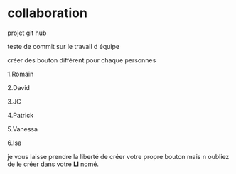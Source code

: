 # collaboration



projet git hub

teste de commit sur le travail d équipe


créer des bouton différent pour chaque personnes

1.Romain

2.David

3.JC

4.Patrick

5.Vanessa

6.Isa



je vous laisse  prendre la liberté de créer votre  propre bouton mais n oubliez de le créer dans votre **LI** nomé.